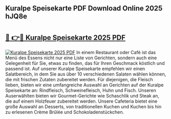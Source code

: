 ## Kuralpe Speisekarte PDF Download Online 2025 hJQ8e

# <h2><a href="http://gccmtqx.nevu.top/?p=Kuralpe+Speisekarte">🔗 👉🔴 Kuralpe Speisekarte 2025 PDF</a></h2>

[![Kuralpe Speisekarte 2025 PDF](https://i.imgur.com/dBaPXMq.png)](http://gccmtqx.nevu.top/?p=Kuralpe+Speisekarte)
In einem Restaurant oder Café ist das Menü des Essens nicht nur eine Liste von Gerichten, sondern auch eine Gelegenheit für Sie, etwas zu finden, das für Ihren Geschmack köstlich und passend ist. Auf unserer Kuralpe Speisekarte empfehlen wir einen Salatbereich, in dem Sie aus über 10 verschiedenen Salaten wählen können, die mit frischen Zutaten zubereitet werden. Für diejenigen, die Fleisch lieben, bieten wir eine umfangreiche Auswahl an Gerichten auf der Kuralpe Speisekarte an: Rindfleisch, Schweinefleisch, Huhn und Fisch. Unseren Auserwählten bieten wir Gourmet-Gerichte wie Schaschlik und Steak an, die auf einem Holzfeuer zubereitet werden. Unsere Cafeteria bietet eine große Auswahl an Desserts, von traditionellen Kuchen und Kuchen bis hin zu erlesenen Crème Brûlée und Schokoladenstückchen.
